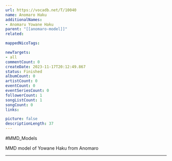 ```yaml
---
url: https://vocadb.net/T/10040
name: Anomaro Haku
additionalNames: 
- Anomaru Yowane Haku
parent: "[[anomaro-model]]"
related:

mappedNicoTags:

newTargets:
- all
commentCount: 0
createDate: 2023-11-17T20:12:49.867
status: Finished
albumCount: 0
artistCount: 0
eventCount: 0
eventSeriesCount: 0
followerCount: 1
songListCount: 1
songCount: 0
links: 

picture: false
descriptionLength: 37
---
```


#MMD_Models

MMD model of Yowane Haku from Anomaro

---

